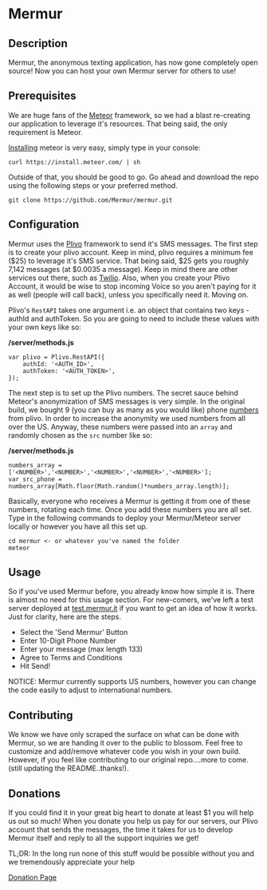 # Mermur

## Description

Mermur, the anonymous texting application, has now gone completely open source! Now you can host your own Mermur server for others to use! 

## Prerequisites

We are huge fans of the [Meteor](https://www.meteor.com) framework, so we had a blast re-creating our application to leverage it's resources. That being said, the only requirement is Meteor.
 
[Installing](https://www.meteor.com/install) meteor is very easy, simply type in your console:

    curl https://install.meteor.com/ | sh

Outside of that, you should be good to go. Go ahead and download the repo using the following steps or your preferred method.

    git clone https://github.com/Mermur/mermur.git
    
    
## Configuration

Mermur uses the [Plivo](https://www.plivo.com/) framework to send it's SMS messages. The first step is to create your plivo account. Keep in mind, plivo requires a minimum fee  ($25) to leverage it's SMS service. That being said, $25 gets you roughly 7,142 messages (at $0.0035 a message). Keep in mind there are other services out there, such as [Twilio](https://www.twilio.com/). Also, when you create your Plivo Account, it would be wise to stop incoming Voice so you aren't paying for it as well (people will call back), unless you specifically need it. Moving on.

Plivo's `RestAPI` takes one argument i.e. an object that contains two keys - authId and authToken. So you are going to need to include these values with your own keys like so:

**/server/methods.js**

    var plivo = Plivo.RestAPI({
		authId: '<AUTH_ID>', 
		authToken: '<AUTH_TOKEN>',
	});
	
The next step is to set up the Plivo numbers. The secret sauce behind Meteor's anonymization of SMS messages is very simple. In the original build, we bought  9 (you can buy as many as you would like) phone [numbers](https://manage.plivo.com/number/search/) from plivo. In order to increase the anonymity we used numbers from all over the US. Anyway, these numbers were passed into an `array` and randomly chosen as the `src` number like so:

**/server/methods.js**

    numbers_array = ['<NUMBER>','<NUMBER>','<NUMBER>','<NUMBER>','<NUMBER>'];
	var src_phone = numbers_array[Math.floor(Math.random()*numbers_array.length)];

Basically, everyone who receives a Mermur is getting it from one of these numbers, rotating each time. Once you add these numbers you are all set. Type in the following commands to deploy your Mermur/Meteor server locally or however you have all this set up.

    cd mermur <- or whatever you've named the folder
    meteor

## Usage

So if you've used Mermur before, you already know how simple it is. There is almost no need for this usage section. For new-comers, we've left a test server deployed at [test.mermur.it](http://test.mermur.it) if you want to get an idea of how it works. Just for clarity, here are the steps.

* Select the 'Send Mermur' Button
* Enter 10-Digit Phone Number
* Enter your message (max length 133)
* Agree to Terms and Conditions
* Hit Send!

NOTICE: Mermur currently supports US numbers, however you can change the code easily to  adjust to international numbers. 

## Contributing

We know we have only scraped the surface on what can be done with Mermur, so we are handing it over to the public to blossom. Feel free to customize and add/remove whatever code you wish in your own build. However, if you feel like contributing to our original repo....more to come. (still updating the README..thanks!).

## Donations

If you could find it in your great big heart to donate at least $1 you will help us out so much! When you donate you help us pay for our servers, our Plivo account that sends the messages, the time it takes for us to develop Mermur itself and reply to all the support inquiries we get!

TL;DR: In the long run none of this stuff would be possible without you and we tremendously appreciate your help

[Donation Page](https://gumroad.com/l/DlQf)

